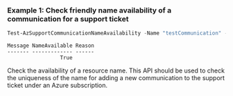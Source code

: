 ### Example 1: Check friendly name availability of a communication for a support ticket
```powershell
Test-AzSupportCommunicationNameAvailability -Name "testCommunication" -SupportTicketName "2402084010005835" -Type "Microsoft.Support/communications"
```

```output
Message NameAvailable Reason
------- ------------- ------
                 True
```

Check the availability of a resource name. This API should be used to check the uniqueness of the name for adding a new communication to the support ticket under an Azure subscription.
